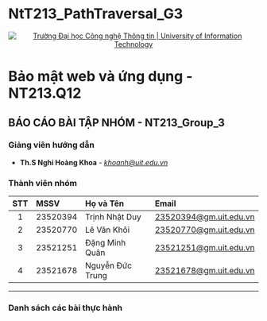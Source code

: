 # NtT213_PathTraversal_G3
<p align="center">
  <a href="https://www.uit.edu.vn/" title="Trường Đại học Công nghệ Thông tin" style="border: 5;">
    <img src="https://i.imgur.com/WmMnSRt.png" alt="Trường Đại học Công nghệ Thông tin | University of Information Technology">
  </a>
</p>

# Bảo mật web và ứng dụng - NT213.Q12

## BÁO CÁO BÀI TẬP NHÓM - NT213_Group_3

### Giảng viên hướng dẫn
- **Th.S Nghi Hoàng Khoa** - *khoanh@uit.edu.vn*

### Thành viên nhóm

| STT | MSSV     | Họ và Tên        | Email                  |
|:---:|:---------|:-----------------|:-----------------------|
| 1   | 23520394 | Trịnh Nhật Duy   | 23520394@gm.uit.edu.vn |
| 2   | 23520770 | Lê Văn Khôi      | 23520770@gm.uit.edu.vn |
| 3   | 23521251 | Đặng Minh Quân   | 23521251@gm.uit.edu.vn |
| 4   | 23521678 | Nguyễn Đức Trung | 23521678@gm.uit.edu.vn |

---

### Danh sách các bài thực hành

